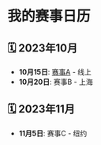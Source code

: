 # 我的赛事日历

## 🗓️ 2023年10月  
- **10月15日**: [赛事A](链接) - 线上  
- **10月20日**: 赛事B - 上海  

## 🗓️ 2023年11月  
- **11月5日**: 赛事C - 纽约  
